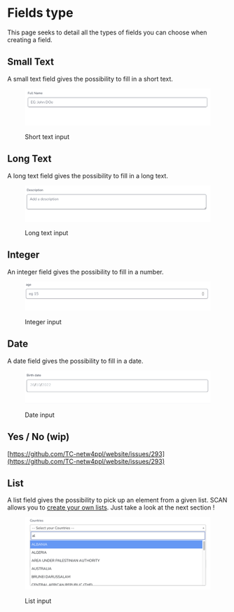 # Fields type

This page seeks to detail all the types of fields you can choose when creating a field.

## Small Text

A small text field gives the possibility to fill in a short text.

<figure><img src="../../../.gitbook/assets/shot_text_field.png" alt=""><figcaption><p>Short text input</p></figcaption></figure>

## Long Text

A long text field gives the possibility to fill in a long text.

<figure><img src="../../../.gitbook/assets/long_text_field.png" alt=""><figcaption><p>Long text input</p></figcaption></figure>

## Integer

An integer field gives the possibility to fill in a number.

<figure><img src="../../../.gitbook/assets/integer_field.png" alt=""><figcaption><p>Integer input</p></figcaption></figure>

## Date

A date field gives the possibility to fill in a date.

<figure><img src="../../../.gitbook/assets/date_field.png" alt=""><figcaption><p>Date input</p></figcaption></figure>

## Yes / No (wip)

[https://github.com/TC-netw4ppl/website/issues/293](https://github.com/TC-netw4ppl/website/issues/293)

## List

A list field gives the possibility to pick up an element from a given list. SCAN allows you to [create your own lists](../lists.md). Just take a look at the next section !

<figure><img src="../../../.gitbook/assets/list_field.png" alt=""><figcaption><p>List input</p></figcaption></figure>
